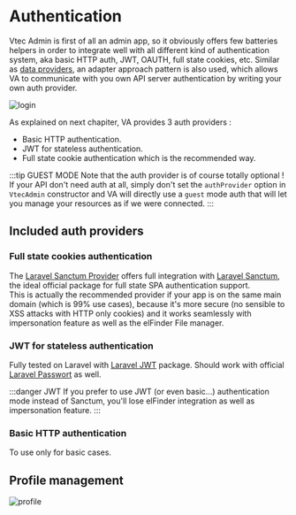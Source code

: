 # Authentication

Vtec Admin is first of all an admin app, so it obviously offers few batteries helpers in order to integrate well with all different kind of authentication system, aka basic HTTP auth, JWT, OAUTH, full state cookies, etc. Similar as [data providers](data-providers), an adapter approach pattern is also used, which allows VA to communicate with you own API server authentication by writing your own auth provider.

![login](/assets/login.jpg)

As explained on next chapiter, VA provides 3 auth providers :

* Basic HTTP authentication.
* JWT for stateless authentication.
* Full state cookie authentication which is the recommended way.

:::tip GUEST MODE
Note that the auth provider is of course totally optional !  
If your API don't need auth at all, simply don't set the `authProvider` option in `VtecAdmin` constructor and VA will directly use a `guest` mode auth that will let you manage your resources as if we were connected.
:::

## Included auth providers

### Full state cookies authentication

The [Laravel Sanctum Provider](https://github.com/okami101/vtec-admin/blob/master/packages/admin/src/providers/auth/sanctum.js) offers full integration with [Laravel Sanctum](https://github.com/laravel/sanctum), the ideal official package for full state SPA authentication support.  
This is actually the recommended provider if your app is on the same main domain (which is 99% use cases), because it's more secure (no sensible to XSS attacks with HTTP only cookies) and it works seamlessly with impersonation feature as well as the elFinder File manager.

### JWT for stateless authentication

Fully tested on Laravel with [Laravel JWT](https://github.com/tymondesigns/jwt-auth) package. Should work with official [Laravel Passwort](https://github.com/laravel/passport) as well.

:::danger JWT
If you prefer to use JWT (or even basic...) authentication mode instead of Sanctum, you'll lose elFinder integration as well as impersonation feature.
:::

### Basic HTTP authentication

To use only for basic cases.

## Profile management

![profile](/assets/profile.png)
